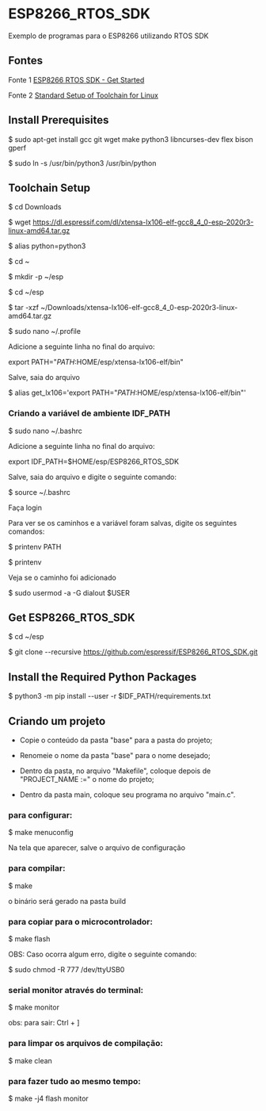 # ESP8266_RTOS_SDK
Exemplo de programas para o ESP8266 utilizando RTOS SDK

## Fontes

Fonte 1 [ESP8266 RTOS SDK - Get Started](https://docs.espressif.com/projects/esp8266-rtos-sdk/en/latest/get-started/index.html)

Fonte 2 [Standard Setup of Toolchain for Linux](https://docs.espressif.com/projects/esp8266-rtos-sdk/en/latest/get-started/linux-setup.html)

## Install Prerequisites

$ sudo apt-get install gcc git wget make python3 libncurses-dev flex bison gperf

$ sudo ln -s /usr/bin/python3 /usr/bin/python

## Toolchain Setup

$ cd Downloads

$ wget https://dl.espressif.com/dl/xtensa-lx106-elf-gcc8_4_0-esp-2020r3-linux-amd64.tar.gz

$ alias python=python3

$ cd ~

$ mkdir -p ~/esp

$ cd ~/esp

$ tar -xzf ~/Downloads/xtensa-lx106-elf-gcc8_4_0-esp-2020r3-linux-amd64.tar.gz

$ sudo nano ~/.profile

Adicione a seguinte linha no final do arquivo:

export PATH="$PATH:$HOME/esp/xtensa-lx106-elf/bin"

Salve, saia do arquivo

$ alias get_lx106='export PATH="$PATH:$HOME/esp/xtensa-lx106-elf/bin"'

### Criando a variável de ambiente IDF_PATH

$ sudo nano ~/.bashrc

Adicione a seguinte linha no final do arquivo:

export IDF_PATH=$HOME/esp/ESP8266_RTOS_SDK

Salve, saia do arquivo e digite o seguinte comando:

$ source ~/.bashrc

Faça login

Para ver se os caminhos e a variável foram salvas, digite os seguintes comandos:

$ printenv PATH

$ printenv

Veja se o caminho foi adicionado

$ sudo usermod -a -G dialout $USER


## Get ESP8266_RTOS_SDK

$ cd ~/esp

$ git clone --recursive https://github.com/espressif/ESP8266_RTOS_SDK.git


## Install the Required Python Packages

$ python3 -m pip install --user -r $IDF_PATH/requirements.txt

## Criando um projeto

- Copie o conteúdo da pasta "base" para a pasta do projeto;
  
- Renomeie o nome da pasta "base" para o nome desejado;
  
- Dentro da pasta, no arquivo "Makefile", coloque depois de "PROJECT_NAME :=" o nome do projeto;

- Dentro da pasta main, coloque seu programa no arquivo "main.c".

### para configurar:

$ make menuconfig

Na tela que aparecer, salve o arquivo de configuração

### para compilar:

$ make

o binário será gerado na pasta build

### para copiar para o microcontrolador:

$ make flash

OBS: Caso ocorra algum erro, digite o seguinte comando:

$ sudo chmod -R 777 /dev/ttyUSB0

### serial monitor através do terminal:

$ make monitor

obs: para sair: Ctrl + ]

### para limpar os arquivos de compilação:

$ make clean

### para fazer tudo ao mesmo tempo:
$ make -j4 flash monitor
